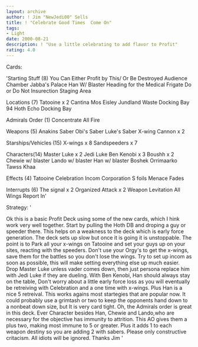 ```yaml
---
layout: archive
author: ! Jim "NewJedi00" Sells
title: ! "Celebrate Good Times  Come On"
tags:
- Light
date: 2000-08-21
description: ! "Use a little celebrating to add flavor to Profit"
rating: 4.0
---
```

Cards: 

'Starting Stuff (8)
You Can Either Profit by This/ Or Be Destroyed
Audience Chamber
Jabba's Palace
Han W/ Blaster
Heading for the Medical Frigate
Do or Do Not
Insurection
Staging Area

Locations (7)
Tatooine x 2
Cantina
Mos Eisley
Jundland Waste
Docking Bay 94
Hoth Echo Docking Bay

Admirals Order (1)
Concentrate All Fire

Weapons (5)
Anakins Saber
Obi's Saber
Luke's Saber
X-wing Cannon x 2

Starships/Vehicles (15)
X-wings x 8
Sandspeeders x 7

Characters(14)
Master Luke x 2
Jedi Luke
Ben Kenobi x 3
Boushh x 2
Chewie w/ blaster
Lando w/ blaster
Han w/ blaster
Boshek
Orrimaarko
Tawss Khaa

Effects (4)
Tatooine Celebration
Incom Corporation
S foils
Menace Fades

Interrupts (6)
The signal x 2
Organized Attack x 2
Weapon Levitation
All Wings Report In'

Strategy: '

Ok this is a basic Profit Deck using some of the new cards, which I hink work very well together. Start by pulling the Hoth DB and droping a guy or speeder there. This helps on a weakness to the deck which is early force generation. The deck sets up slow but once it is going it is unstoppable. The point is to Park all your x-wings on Tatooine and set your guys up on your sites, reacting with the speeders. Don't use your Orgy's to get the x-wings, save them for the battles so you don't lose the wings. Try to set up incom as soon as possible, this will make setting everything else up much easier.
Drop Master Luke unless vader comes down, then just persona replace him with Jedi Luke if they are dueling. With Ben Kenobi, Han should always stay on the table, Don't worry about a little early force loss as you will eventually be retreiving with Celebration and a one time with x-wings. Plus Han is a nice 5 retreival. This works agains most startegies that are popular now. It could probably use a grimtash or two to keep the opponents hand down to a nonbeat down size, but It is very card tight. Oh, the Admirals order is great in this deck. Ever Character besides Han, Chewie and Lando,who are necessary for
the objective has immunity to attrition. This AO gives them a plus two, making most immune to 5 or greater. Plus it adds 1 to each weapon destiny so you are adding 2 with sabers. Please only constructive critacism. All idiots will be ignored. Thanks Jim '